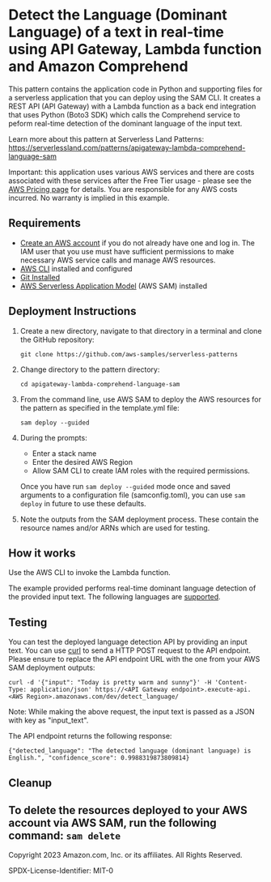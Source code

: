 # Detect the Language (Dominant Language) of a text in real-time using API Gateway, Lambda function and Amazon Comprehend

This pattern contains the application code in Python and supporting files for a serverless application that you can deploy using the SAM CLI. It creates a REST API (API Gateway) with a Lambda function as a back end integration that uses Python (Boto3 SDK) which calls the Comprehend service to peform real-time detection of the dominant language of the input text.

Learn more about this pattern at Serverless Land Patterns: https://serverlessland.com/patterns/apigateway-lambda-comprehend-language-sam

Important: this application uses various AWS services and there are costs associated with these services after the Free Tier usage - please see the [AWS Pricing page](https://aws.amazon.com/pricing/) for details. You are responsible for any AWS costs incurred. No warranty is implied in this example.

## Requirements

* [Create an AWS account](https://portal.aws.amazon.com/gp/aws/developer/registration/index.html) if you do not already have one and log in. The IAM user that you use must have sufficient permissions to make necessary AWS service calls and manage AWS resources.
* [AWS CLI](https://docs.aws.amazon.com/cli/latest/userguide/install-cliv2.html) installed and configured
* [Git Installed](https://git-scm.com/book/en/v2/Getting-Started-Installing-Git)
* [AWS Serverless Application Model](https://docs.aws.amazon.com/serverless-application-model/latest/developerguide/serverless-sam-cli-install.html) (AWS SAM) installed

## Deployment Instructions

1. Create a new directory, navigate to that directory in a terminal and clone the GitHub repository:
    ``` 
    git clone https://github.com/aws-samples/serverless-patterns
    ```
1. Change directory to the pattern directory:
    ```
    cd apigateway-lambda-comprehend-language-sam
    ```
1. From the command line, use AWS SAM to deploy the AWS resources for the pattern as specified in the template.yml file:
    ```
    sam deploy --guided
    ```
1. During the prompts:
    * Enter a stack name
    * Enter the desired AWS Region
    * Allow SAM CLI to create IAM roles with the required permissions.

    Once you have run `sam deploy --guided` mode once and saved arguments to a configuration file (samconfig.toml), you can use `sam deploy` in future to use these defaults.

1. Note the outputs from the SAM deployment process. These contain the resource names and/or ARNs which are used for testing.

## How it works

Use the AWS CLI to invoke the Lambda function.

The example provided  performs real-time dominant language detection of the provided input text. The following languages are [supported](https://docs.aws.amazon.com/comprehend/latest/dg/supported-languages.html).

## Testing

You can test the deployed language detection API by providing an input text. You can use [curl](https://curl.se/) to send a HTTP POST request to the API endpoint. Please ensure to replace the API endpoint URL with the one from your AWS SAM deployment outputs:

```
curl -d '{"input": "Today is pretty warm and sunny"}' -H 'Content-Type: application/json' https://<API Gateway endpoint>.execute-api.<AWS Region>.amazonaws.com/dev/detect_language/
```
Note: While making the above request, the input text is passed as a JSON with key as "input_text".

The API endpoint returns the following response:
```
{"detected_language": "The detected language (dominant language) is English.", "confidence_score": 0.9988319873809814}
```

## Cleanup
 
To delete the resources deployed to your AWS account via AWS SAM, run the following command:
    ```
    sam delete
    ```
----
Copyright 2023 Amazon.com, Inc. or its affiliates. All Rights Reserved.

SPDX-License-Identifier: MIT-0

